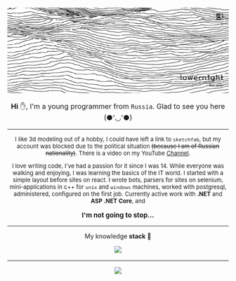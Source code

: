 ﻿<p align="center">
<img src="resources/banner_fnl.png" alt="banner">
</p>

<p align="center" style="font-size: 16px">
<strong>Hi</strong> ✋, I'm a young programmer from <code>Russia</code>. Glad to see you here (●'◡'●)
</p>

---

<p align="center" style="font-size: 13px">
I like 3d modeling out of a hobby, 
I could have left a link to <code>sketchfab</code>,
but my account was blocked due to the political situation 
<strike>(because I am of Russian nationality)</strike>. 
There is a video on my YouTube 
<a href="https://www.youtube.com/channel/UC3lD0dc9YRnF5z4bUbE-FpA">Channel</a>.
</p>

<p align="center" style="align-content: center; font-size: 13px">
I love writing code, I've had a passion for it since I was 14.
While everyone was walking and enjoying, I was learning the basics of the IT world.
I started with a simple layout before sites on react.
I wrote bots, parsers for sites on selenium, 
mini-applications in c++ for <code>unix</code> and <code>windows</code> machines,
worked with postgresql, administered, configured on the first job. 
Currently active work with <strong>.NET</strong> and <strong>ASP .NET Core</strong>,
and
</p>

<p align="center", style="font-size: 15px">
<strong>I'm not going to stop...</strong>
</p>

---

<p align="center" style="font-size: 14px">My knowledge <strong>stack</strong> 🧠</p>

<p align="center">
  <a href="https://skillicons.dev">
    <img src="https://skillicons.dev/icons?i=git,cs,dotnet,cpp,cmake,html,css,bootstrap,react,ts,js,postgresql,redis" />
  </a>
</p>

---

<p align="center">
<img src="https://github-profile-trophy.vercel.app/?username=lowern1ght">
</p>



